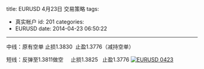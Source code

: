 title: EURUSD 4月23日 交易策略
tags:
  - 真实帐户
id: 201
categories:
  - EURUSD
date: 2014-04-23 06:50:22
---

中线：原有空单 止损1.3830  止盈1.3776（减持空单）

短线：反弹至1.3811做空     止损1.3825   止盈1.3776 [![EURUSD 0423](http://bcs.duapp.com/eurusd/blog/EURUSD-0423.png)](http://bcs.duapp.com/eurusd/blog/EURUSD-0423.png)